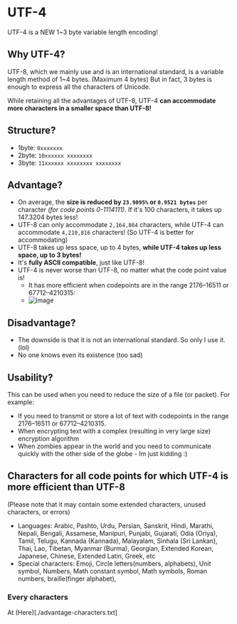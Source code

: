 # UTF-4
UTF-4 is a NEW 1~3 byte variable length encoding!

## Why UTF-4?
UTF-8, which we mainly use and is an international standard, is a variable length method of 1~4 bytes. (Maximum 4 bytes)
But in fact, 3 bytes is enough to express all the characters of Unicode.

While retaining all the advantages of UTF-8, UTF-4 **can accommodate more characters in a smaller space than UTF-8!**

## Structure?
- 1byte: `0xxxxxxx`
- 2byte: `10xxxxxx xxxxxxxx`
- 3byte: `11xxxxxx xxxxxxxx xxxxxxxx`

## Advantage?
- On average, the **size is reduced by `23.9095%` or `0.9521 bytes`** per character *(for code points 0-1114111)*.
  If it's 100 characters, it takes up 147.3204 bytes less!
- UTF-8 can only accommodate `2,164,864` characters,
  while UTF-4 can accommodate `4,210,816` characters! (So UTF-4 is better for accommodating)
- UTF-8 takes up less space, up to 4 bytes, **while UTF-4 takes up less space, up to 3 bytes!**
- It's **fully ASCII compatible**, just like UTF-8!
- UTF-4 is never worse than UTF-8, no matter what the code point value is!
  - It has more efficient when codepoints are in the range 2176–16511 or 67712–4210315:
  - ![image](https://github.com/user-attachments/assets/65468304-b572-45d1-875b-42888f7d112f)

## Disadvantage?
- The downside is that it is not an international standard. So only I use it. (lol)
- No one knows even its existence (too sad)


## Usability?
This can be used when you need to reduce the size of a file (or packet).
For example:
- If you need to transmit or store a lot of text with codepoints in the range 2176–16511 or 67712–4210315.
- When encrypting text with a complex (resulting in very large size) encryption algorithm
- When zombies appear in the world and you need to communicate quickly with the other side of the globe - Im just kidding :)

## Characters for all code points for which UTF-4 is more efficient than UTF-8
(Please note that it may contain some extended characters, unused characters, or errors)
- Languages: Arabic, Pashto, Urdu, Persian, Sanskrit, Hindi, Marathi, Nepali, Bengali, Assamese, Manipuri, Punjabi, Gujarati, Odia (Oriya), Tamil, Telugu, Kannada (Kannada), Malayalam, Sinhala (Sri Lankan), Thai, Lao, Tibetan, Myanmar (Burma), Georgian, Extended Korean, Japanese, Chinese, Extended Latin, Greek, etc
- Special characters: Emoji, Circle letters(numbers, alphabets), Unit symbol, Numbers, Math constant symbol, Math symbols, Roman numbers, braille(finger alphabet), 

### Every characters
At (Here)[./advantage-characters.txt]
